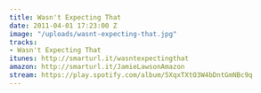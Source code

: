 ```yaml
---
title: Wasn't Expecting That
date: 2011-04-01 17:23:00 Z
image: "/uploads/wasnt-expecting-that.jpg"
tracks:
- Wasn't Expecting That
itunes: http://smarturl.it/wasntexpectingthat
amazon: http://smarturl.it/JamieLawsonAmazon
stream: https://play.spotify.com/album/5XqxTXtO3W4bDntGmNBc9q
---
```


